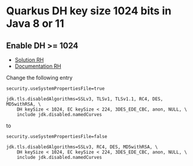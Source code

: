 # Quarkus DH key size 1024 bits in Java 8 or 11

## Enable DH >= 1024

- [Solution RH](https://access.redhat.com/solutions/4500291)
- [Documentation RH](https://access.redhat.com/documentation/en-us/openjdk/11/html-single/release_notes_for_openjdk_11.0.11/index#disabled_tls_1_0_and_1_1_versions)

Change the following entry
```
security.useSystemPropertiesFile=true

jdk.tls.disabledAlgorithms=SSLv3, TLSv1, TLSv1.1, RC4, DES, MD5withRSA, \
    DH keySize < 1024, EC keySize < 224, 3DES_EDE_CBC, anon, NULL, \
    include jdk.disabled.namedCurves
```

to

```
security.useSystemPropertiesFile=false

jdk.tls.disabledAlgorithms=SSLv3, RC4, DES, MD5withRSA, \
    DH keySize < 1024, EC keySize < 224, 3DES_EDE_CBC, anon, NULL, \
    include jdk.disabled.namedCurves
```

